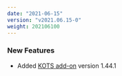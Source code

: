 ```yaml
---
date: "2021-06-15"
version: "v2021.06.15-0"
weight: 202106100
---
```


### <span class="label label-green">New Features</span>
- Added [KOTS add-on](/docs/add-ons/kotsadm) version 1.44.1
